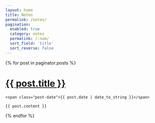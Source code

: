 ```yaml
---
layout: home
title: Notes
permalink: /notes/
pagination: 
  enabled: true
  category: notes
  permalink: /:num/
  sort_field: 'title'
  sort_reverse: false
---
```


<div class="posts">
  {% for post in paginator.posts %}

  <div class="post">
    <h1 class="post-title">
      <a href="{{ site.url }}{{ post.url }}">
        {{ post.title }} 
      </a>
    </h1>

    <span class="post-date">{{ post.date | date_to_string }}</span>

    {{ post.content }}
  </div>

  {% endfor %}
</div>